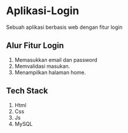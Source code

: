 # Aplikasi-Login
Sebuah aplikasi berbasis web dengan fitur login

Alur Fitur Login
--
1. Memasukkan email dan password
2. Memvalidasi masukan.
3. Menampilkan halaman home.

Tech Stack
--
1. Html
2. Css
3. Js
4. MySQL
